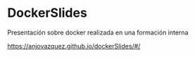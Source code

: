 # DockerSlides

Presentación sobre docker realizada en una formación interna

https://anjovazquez.github.io/dockerSlides/#/
